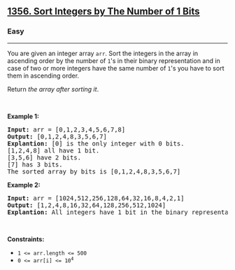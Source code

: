 <h2><a href="https://leetcode.com/problems/sort-integers-by-the-number-of-1-bits/">1356. Sort Integers by The Number of 1 Bits</a></h2><h3>Easy</h3><hr><div style="user-select: auto;"><p style="user-select: auto;">You are given an integer array <code style="user-select: auto;">arr</code>. Sort the integers in the array&nbsp;in ascending order by the number of <code style="user-select: auto;">1</code>'s&nbsp;in their binary representation and in case of two or more integers have the same number of <code style="user-select: auto;">1</code>'s you have to sort them in ascending order.</p>

<p style="user-select: auto;">Return <em style="user-select: auto;">the array after sorting it</em>.</p>

<p style="user-select: auto;">&nbsp;</p>
<p style="user-select: auto;"><strong style="user-select: auto;">Example 1:</strong></p>

<pre style="position: relative; user-select: auto;"><strong style="user-select: auto;">Input:</strong> arr = [0,1,2,3,4,5,6,7,8]
<strong style="user-select: auto;">Output:</strong> [0,1,2,4,8,3,5,6,7]
<strong style="user-select: auto;">Explantion:</strong> [0] is the only integer with 0 bits.
[1,2,4,8] all have 1 bit.
[3,5,6] have 2 bits.
[7] has 3 bits.
The sorted array by bits is [0,1,2,4,8,3,5,6,7]
<div class="open_grepper_editor" title="Edit &amp; Save To Grepper" style="user-select: auto;"></div></pre>

<p style="user-select: auto;"><strong style="user-select: auto;">Example 2:</strong></p>

<pre style="position: relative; user-select: auto;"><strong style="user-select: auto;">Input:</strong> arr = [1024,512,256,128,64,32,16,8,4,2,1]
<strong style="user-select: auto;">Output:</strong> [1,2,4,8,16,32,64,128,256,512,1024]
<strong style="user-select: auto;">Explantion:</strong> All integers have 1 bit in the binary representation, you should just sort them in ascending order.
<div class="open_grepper_editor" title="Edit &amp; Save To Grepper" style="user-select: auto;"></div></pre>

<p style="user-select: auto;">&nbsp;</p>
<p style="user-select: auto;"><strong style="user-select: auto;">Constraints:</strong></p>

<ul style="user-select: auto;">
	<li style="user-select: auto;"><code style="user-select: auto;">1 &lt;= arr.length &lt;= 500</code></li>
	<li style="user-select: auto;"><code style="user-select: auto;">0 &lt;= arr[i] &lt;= 10<sup style="user-select: auto;">4</sup></code></li>
</ul>
</div>